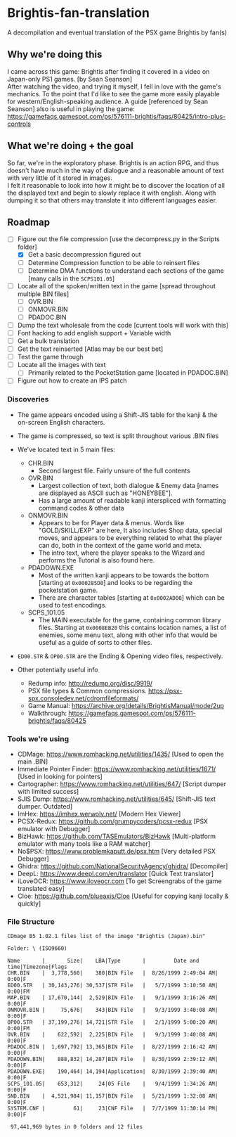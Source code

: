 # Brightis-fan-translation
A decompilation and eventual translation of the PSX game Brightis by fan(s)

## Why we're doing this
I came across this game: Brightis after finding it covered in a video on Japan-only PS1 games. [by Sean Seanson]  
After watching the video, and trying it myself, I fell in love with the game's mechanics. To the point that I'd like to see the game more easily playable for western/English-speaking audience. 
A guide [referenced by Sean Seanson] also is useful in playing the game: https://gamefaqs.gamespot.com/ps/576111-brightis/faqs/80425/intro-plus-controls

## What we're doing + the goal
So far, we're in the exploratory phase. Brightis is an action RPG, and thus doesn't have much in the way of dialogue and a reasonable amount of text with very little of it stored in images.  
I felt it reasonable to look into how it might be to discover the location of all the displayed text and begin to slowly replace it with english. Along with dumping it so that others may translate it into different languages easier.

## Roadmap
- [ ] Figure out the file compression [use the decompress.py in the Scripts folder]
  - [x] Get a basic decompression figured out
  - [ ] Determine Compression function to be able to reinsert files
  - [ ] Determine DMA functions to understand each sections of the game [many calls in the `SCPS101.05`]
- [ ] Locate all of the spoken/written text in the game [spread throughout multiple BIN files]
  - [ ] OVR.BIN
  - [ ] ONMOVR.BIN
  - [ ] PDADOC.BIN
- [ ] Dump the text wholesale from the code [current tools will work with this]
- [ ] Font hacking to add english support + Variable width
- [ ] Get a bulk translation
- [ ] Get the text reinserted [Atlas may be our best bet]
- [ ] Test the game through
- [ ] Locate all the images with text
  - [ ] Primarily related to the PocketStation game [located in PDADOC.BIN]
- [ ] Figure out how to create an IPS patch 

### Discoveries
- The game appears encoded using a Shift-JIS table for the kanji & the on-screen English characters.
- The game is compressed, so text is split throughout various .BIN files
- We've located text in 5 main files:
	- CHR.BIN
	  - Second largest file. Fairly unsure of the full contents
  - OVR.BIN
    - Largest collection of text, both dialogue & Enemy data [names are displayed as ASCII such as "HONEYBEE"].
    - Has a large amount of readable kanji interspliced with formatting command codes & other data
  - ONMOVR.BIN
    - Appears to be for Player data & menus. Words like "GOLD/SKILL/EXP" are here, It also includes Shop data, special moves, and appears to be everything related to what the player can do, both in the context of the game world and meta.
    - The intro text, where the player speaks to the Wizard and performs the Tutorial is also found here. 
  - PDADOWN.EXE
    - Most of the written kanji appears to be towards the bottom [starting at `0x000285D0`] and looks to be regarding the pocketstation game.
    - There are character tables [starting at `0x0002AD00`] which can be used to test encodings. 
  - SCPS_101.05
    - The MAIN executable for the game, containing common library files.  Starting at `0x0008EB20` this contains location names, a list of enemies, some menu text, along with other info that would be useful as a guide of sorts to other files. 
- `ED00.STR` & `OP00.STR` are the Ending & Opening video files, respectively.

- Other potentially useful info
  - Redump info: http://redump.org/disc/9919/
  - PSX file types & Common compressions. https://psx-spx.consoledev.net/cdromfileformats/
  - Game Manual: https://archive.org/details/BrightisManual/mode/2up
  - Walkthrough: https://gamefaqs.gamespot.com/ps/576111-brightis/faqs/80425 

### Tools we're using 
- CDMage: https://www.romhacking.net/utilities/1435/ [Used to open the main .BIN]
- Immediate Pointer Finder: https://www.romhacking.net/utilities/1671/ [Used in looking for pointers]
- Cartographer: https://www.romhacking.net/utilities/647/ [Script dumper with limited success]
- SJIS Dump: https://www.romhacking.net/utilities/645/ [Shift-JIS text dumper. Outdated]
- ImHex: https://imhex.werwolv.net/ [Modern Hex Viewer]
- PCSX-Redux: https://github.com/grumpycoders/pcsx-redux [PSX emulator with Debugger]
- BizHawk: https://github.com/TASEmulators/BizHawk [Multi-platform emulator with many tools like a RAM watcher]
- No$PSX: https://www.problemkaputt.de/psx.htm [Very detailed PSX Debugger]
- Ghidra: https://github.com/NationalSecurityAgency/ghidra/ [Decompiler]
- DeepL: https://www.deepl.com/en/translator [Quick Text translator]
- iLoveOCR: https://www.iloveocr.com [To get Screengrabs of the game translated easy]
- Cloe: https://github.com/blueaxis/Cloe [Useful for copying kanji locally & quickly]

### File Structure 
```
CDmage B5 1.02.1 files list of the image "Brightis (Japan).bin"

Folder: \ (ISO9660)

Name       |       Size|    LBA|Type       |         Date and time|Timezone|Flags
CHR.BIN    |  3,778,560|    380|BIN File   |  8/26/1999 2:49:04 AM|    0:00|F
ED00.STR   | 30,143,276| 30,537|STR File   |   5/7/1999 3:10:50 AM|    0:00|FM
MAP.BIN    | 17,670,144|  2,529|BIN File   |   9/1/1999 3:16:26 AM|    0:00|F
ONMOVR.BIN |     75,676|    343|BIN File   |   9/3/1999 3:40:08 AM|    0:00|F
OP00.STR   | 37,199,276| 14,721|STR File   |   2/1/1999 5:00:20 AM|    0:00|FM
OVR.BIN    |    622,592|  2,225|BIN File   |   9/3/1999 3:40:08 AM|    0:00|F
PDADOC.BIN |  1,697,792| 13,365|BIN File   |  8/27/1999 2:16:42 AM|    0:00|F
PDADOWN.BIN|    888,832| 14,287|BIN File   |  8/30/1999 2:39:12 AM|    0:00|F
PDADOWN.EXE|    190,464| 14,194|Application|  8/30/1999 2:39:40 AM|    0:00|F
SCPS_101.05|    653,312|     24|05 File    |   9/4/1999 1:34:26 AM|    0:00|F
SND.BIN    |  4,521,984| 11,157|BIN File   |  5/21/1999 1:32:08 AM|    0:00|F
SYSTEM.CNF |         61|     23|CNF File   |  7/7/1999 11:30:14 PM|    0:00|F

 97,441,969 bytes in 0 folders and 12 files
 ```